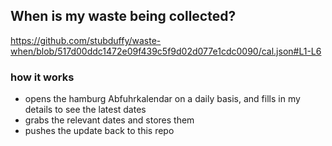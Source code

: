 ## When is my waste being collected?
  https://github.com/stubduffy/waste-when/blob/517d00ddc1472e09f439c5f9d02d077e1cdc0090/cal.json#L1-L6
  
  ### how it works
  - opens the hamburg Abfuhrkalendar on a daily basis, and fills in my details to see the latest dates
  - grabs the relevant dates and stores them
  - pushes the update back to this repo
  
